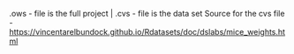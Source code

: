 .ows - file is the full project | .cvs - file is the data set
Source for the cvs file - https://vincentarelbundock.github.io/Rdatasets/doc/dslabs/mice_weights.html